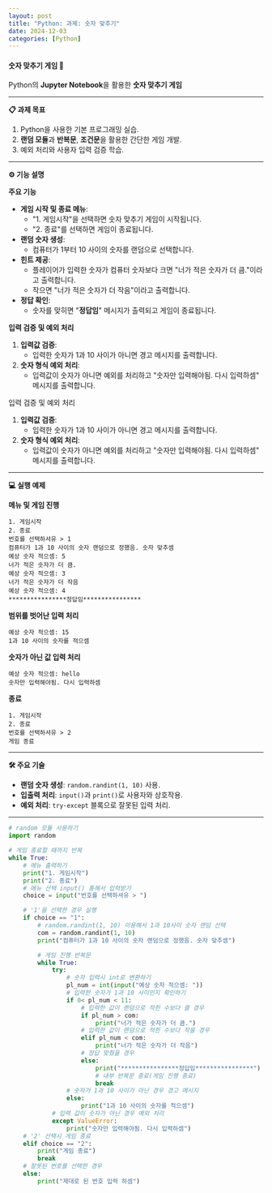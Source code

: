 ```yaml
---
layout: post
title: "Python: 과제: 숫자 맞추기"
date: 2024-12-03
categories: [Python] 
---
```


#### 숫자 맞추기 게임 🎯

Python의 **Jupyter Notebook**을 활용한 **숫자 맞추기 게임**

---

**📋 과제 목표**

1. Python을 사용한 기본 프로그래밍 실습.
2. **랜덤 모듈**과 **반복문**, **조건문**을 활용한 간단한 게임 개발.
3. 예외 처리와 사용자 입력 검증 학습.

---

**⚙️ 기능 설명**

**주요 기능**
- **게임 시작 및 종료 메뉴**:
  - "1. 게임시작"을 선택하면 숫자 맞추기 게임이 시작됩니다.
  - "2. 종료"를 선택하면 게임이 종료됩니다.
- **랜덤 숫자 생성**:
  - 컴퓨터가 1부터 10 사이의 숫자를 랜덤으로 선택합니다.
- **힌트 제공**:
  - 플레이어가 입력한 숫자가 컴퓨터 숫자보다 크면 "너가 적은 숫자가 더 큼."이라고 출력합니다.
  - 작으면 "너가 적은 숫자가 더 작음"이라고 출력합니다.
- **정답 확인**:
  - 숫자를 맞히면 "****************정답임****************" 메시지가 출력되고 게임이 종료됩니다.

**입력 검증 및 예외 처리**
1. **입력값 검증**:
   - 입력한 숫자가 1과 10 사이가 아니면 경고 메시지를 출력합니다.
2. **숫자 형식 예외 처리**:
   - 입력값이 숫자가 아니면 예외를 처리하고 "숫자만 입력해야됨. 다시 입력하셈" 메시지를 출력합니다.

입력 검증 및 예외 처리
1. **입력값 검증**:
   - 입력한 숫자가 1과 10 사이가 아니면 경고 메시지를 출력합니다.
2. **숫자 형식 예외 처리**:
   - 입력값이 숫자가 아니면 예외를 처리하고 "숫자만 입력해야됨. 다시 입력하셈" 메시지를 출력합니다.

---

**💻 실행 예제**

**메뉴 및 게임 진행**
```plaintext
1. 게임시작
2. 종료
번호를 선택하셔유 > 1
컴퓨터가 1과 10 사이의 숫자 랜덤으로 정했음. 숫자 맞추셈
예상 숫자 적으셈: 5
너가 적은 숫자가 더 큼.
예상 숫자 적으셈: 3
너가 적은 숫자가 더 작음
예상 숫자 적으셈: 4
****************정답임****************
```

**범위를 벗어난 입력 처리**
```plaintext
예상 숫자 적으셈: 15
1과 10 사이의 숫자를 적으셈
```

**숫자가 아닌 값 입력 처리**
```plaintext
예상 숫자 적으셈: hello
숫자만 입력해야됨. 다시 입력하셈
```

**종료**
```plaintext
1. 게임시작
2. 종료
번호를 선택하셔유 > 2
게임 종료
```

---

**🛠️ 주요 기술**

- **랜덤 숫자 생성**: `random.randint(1, 10)` 사용.
- **입출력 처리**: `input()`과 `print()`로 사용자와 상호작용.
- **예외 처리**: `try-except` 블록으로 잘못된 입력 처리.

---

```python
# random 모듈 사용하기
import random

# 게임 종료할 때까지 반복
while True:
    # 메뉴 출력하기
    print("1. 게임시작")
    print("2. 종료")
    # 메뉴 선택 input() 통해서 입력받기
    choice = input("번호를 선택하셔유 > ")

    # '1'을 선택한 경우 실행
    if choice == "1":
        # random.randint(1, 10) 이용해서 1과 10사이 숫자 랜덤 선택
        com = random.randint(1, 10)
        print("컴퓨터가 1과 10 사이의 숫자 랜덤으로 정했음. 숫자 맞추셈")

        # 게임 진행 반복문
        while True:
            try:
                # 숫자 입력시 int로 변환하기
                pl_num = int(input("예상 숫자 적으셈: "))
                # 입력한 숫자가 1과 10 사이인지 확인하기
                if 0< pl_num < 11:
                    # 입력한 값이 랜덤으로 적힌 수보다 클 경우
                    if pl_num > com:
                        print("너가 적은 숫자가 더 큼.")
                    # 입력한 값이 랜덤으로 적힌 수보다 작을 경우
                    elif pl_num < com:
                        print("너가 적은 숫자가 더 작음")
                    # 정답 맞췄을 경우
                    else:
                        print("****************정답임****************")
                        # 내부 반복문 종료(게임 진행 종료)
                        break
                # 숫자가 1과 10 사이가 아닌 경우 경고 메시지
                else:
                    print("1과 10 사이의 숫자를 적으셈")
            # 입력 값이 숫자가 아닌 경우 예외 처리
            except ValueError:
                print("숫자만 입력해야됨. 다시 입력하셈")
    # '2' 선택시 게임 종료
    elif choice == "2":
        print("게임 종료")
        break
    # 잘못된 번호를 선택한 경우
    else:
        print("제대로 된 번호 입력 하셈")
```